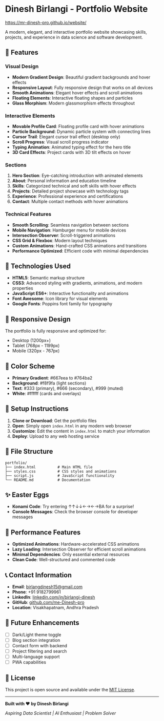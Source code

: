 # Dinesh Birlangi - Portfolio Website

 https://mr-dinesh-pro.github.io/website/

A modern, elegant, and interactive portfolio website showcasing skills, projects, and experience in data science and software development.

## 🌟 Features

### Visual Design
- **Modern Gradient Design**: Beautiful gradient backgrounds and hover effects
- **Responsive Layout**: Fully responsive design that works on all devices
- **Smooth Animations**: Elegant hover effects and scroll animations
- **Floating Elements**: Interactive floating shapes and particles
- **Glass Morphism**: Modern glassmorphism effects throughout

### Interactive Elements
- **Movable Profile Card**: Floating profile card with hover animations
- **Particle Background**: Dynamic particle system with connecting lines
- **Cursor Trail**: Elegant cursor trail effect (desktop only)
- **Scroll Progress**: Visual scroll progress indicator
- **Typing Animation**: Animated typing effect for the hero title
- **3D Card Effects**: Project cards with 3D tilt effects on hover

### Sections
1. **Hero Section**: Eye-catching introduction with animated elements
2. **About**: Personal information and education timeline
3. **Skills**: Categorized technical and soft skills with hover effects
4. **Projects**: Detailed project showcase with technology tags
5. **Experience**: Professional experience and certifications
6. **Contact**: Multiple contact methods with hover animations

### Technical Features
- **Smooth Scrolling**: Seamless navigation between sections
- **Mobile Navigation**: Hamburger menu for mobile devices
- **Intersection Observer**: Scroll-triggered animations
- **CSS Grid & Flexbox**: Modern layout techniques
- **Custom Animations**: Hand-crafted CSS animations and transitions
- **Performance Optimized**: Efficient code with minimal dependencies

## 🚀 Technologies Used

- **HTML5**: Semantic markup structure
- **CSS3**: Advanced styling with gradients, animations, and modern properties
- **JavaScript ES6+**: Interactive functionality and animations
- **Font Awesome**: Icon library for visual elements
- **Google Fonts**: Poppins font family for typography

## 📱 Responsive Design

The portfolio is fully responsive and optimized for:
- Desktop (1200px+)
- Tablet (768px - 1199px)
- Mobile (320px - 767px)

## 🎨 Color Scheme

- **Primary Gradient**: #667eea to #764ba2
- **Background**: #f8f9fa (light sections)
- **Text**: #333 (primary), #666 (secondary), #999 (muted)
- **White**: #ffffff (cards and overlays)

## 🔧 Setup Instructions

1. **Clone or Download**: Get the portfolio files
2. **Open**: Simply open `index.html` in any modern web browser
3. **Customize**: Edit the content in `index.html` to match your information
4. **Deploy**: Upload to any web hosting service

## 📁 File Structure

```
portfolio/
├── index.html          # Main HTML file
├── styles.css          # CSS styles and animations
├── script.js           # JavaScript functionality
└── README.md           # Documentation
```

## ✨ Easter Eggs

- **Konami Code**: Try entering ↑↑↓↓←→←→BA for a surprise!
- **Console Messages**: Check the browser console for developer messages

## 🎯 Performance Features

- **Optimized Animations**: Hardware-accelerated CSS animations
- **Lazy Loading**: Intersection Observer for efficient scroll animations
- **Minimal Dependencies**: Only essential external resources
- **Clean Code**: Well-structured and commented code

## 📞 Contact Information

- **Email**: birlangdinesh15@gmail.com
- **Phone**: +91 9182799961
- **LinkedIn**: [linkedin.com/in/birlangi-dinesh](https://linkedin.com/in/birlangi-dinesh)
- **GitHub**: [github.com/me-Dinesh-pro](https://github.com/me-Dinesh-pro)
- **Location**: Visakhapatnam, Andhra Pradesh

## 🔄 Future Enhancements

- [ ] Dark/Light theme toggle
- [ ] Blog section integration
- [ ] Contact form with backend
- [ ] Project filtering and search
- [ ] Multi-language support
- [ ] PWA capabilities

## 📄 License

This project is open source and available under the [MIT License](LICENSE).

---

**Built with ❤️ by Dinesh Birlangi**

*Aspiring Data Scientist | AI Enthusiast | Problem Solver*
